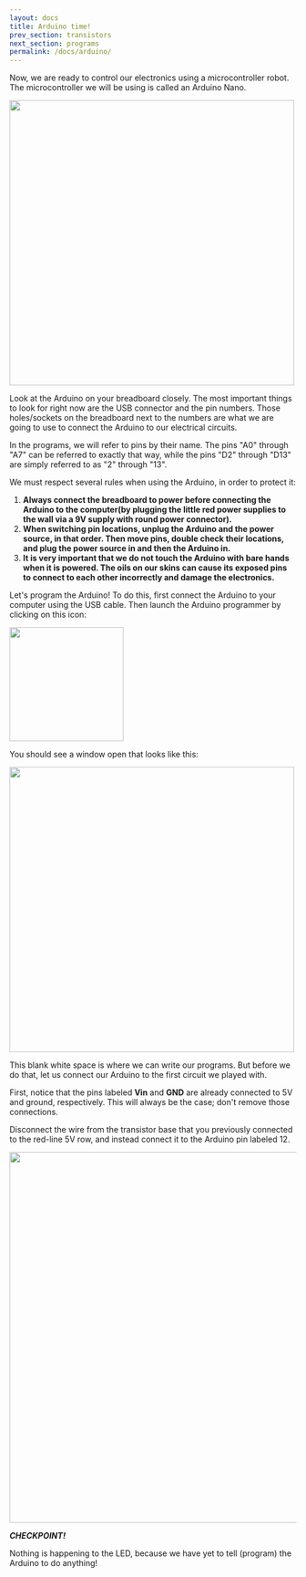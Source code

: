 ```yaml
---
layout: docs
title: Arduino time!
prev_section: transistors
next_section: programs
permalink: /docs/arduino/
---
```


Now, we are ready to control our electronics using a microcontroller
robot. The microcontroller we will be using is called an Arduino Nano. 



<!-- <img src="http://upload.wikimedia.org/wikipedia/commons/8/8d/Arduino_Nano.jpg" style="width: 500px"/> -->

<img src="{{ site.baseurl }}/img/nano3_pinouts.png" style="width: 500px"/>

Look at the Arduino on your breadboard closely. The most important things
to look for right now are the USB connector and the pin
numbers. Those holes/sockets on the breadboard next to the numbers
are what we are going to use to connect the Arduino to our electrical
circuits.

In the programs, we will refer to pins by their name. The pins "A0" through "A7" can be referred to exactly that way, while the pins "D2" through "D13" are simply referred to as "2" through "13". 

We must respect several rules when using the Arduino, in order to protect it: 

1. **Always connect the breadboard to power before connecting the Arduino to the computer(by plugging the little red power supplies to the wall via a 9V supply with round power connector).**
2. **When switching pin locations, unplug the Arduino and the power source, in that order. Then move pins, double check their locations, and plug the power source in and then the Arduino in.**
3. **It is very important that we do not touch the Arduino with bare hands when it is powered. The oils on our skins can cause its exposed pins to connect to each other incorrectly and damage the electronics.**

Let's program the Arduino! To do this, first connect the Arduino
to your computer using the USB cable.
Then launch the Arduino programmer by clicking on this icon:

<img src="{{ site.baseurl }}/img/arduino-icon.png" style="width: 200px"/>

You should see a window open that looks like this:

<img src="{{ site.baseurl }}/img/arduino-window.png" style="width: 500px"/>

This blank white space is where we can write our programs. But before
we do that, let us connect our Arduino to the first circuit we played
with. 

First, notice that the pins labeled **Vin** and **GND** are already connected to 5V and ground, respectively. This will always be the case; don't remove those connections.

Disconnect the wire from the transistor base that you previously connected to the red-line 5V row, and instead connect it to the Arduino pin labeled 12. 

<img src="{{ site.baseurl }}/img/arduino-led-circuit.png" style="width: 650px"/>

**_CHECKPOINT!_**

Nothing is happening to the LED, because we have yet to tell (program) the Arduino to do anything!



